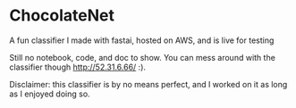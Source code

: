# ChocolateNet
A fun classifier I made with fastai, hosted on AWS, and is live for testing

Still no notebook, code, and doc to show. You can mess around with the classifier though http://52.31.6.66/ :). 

Disclaimer: this classifier is by no means perfect, and I worked on it as long as I enjoyed doing so.
